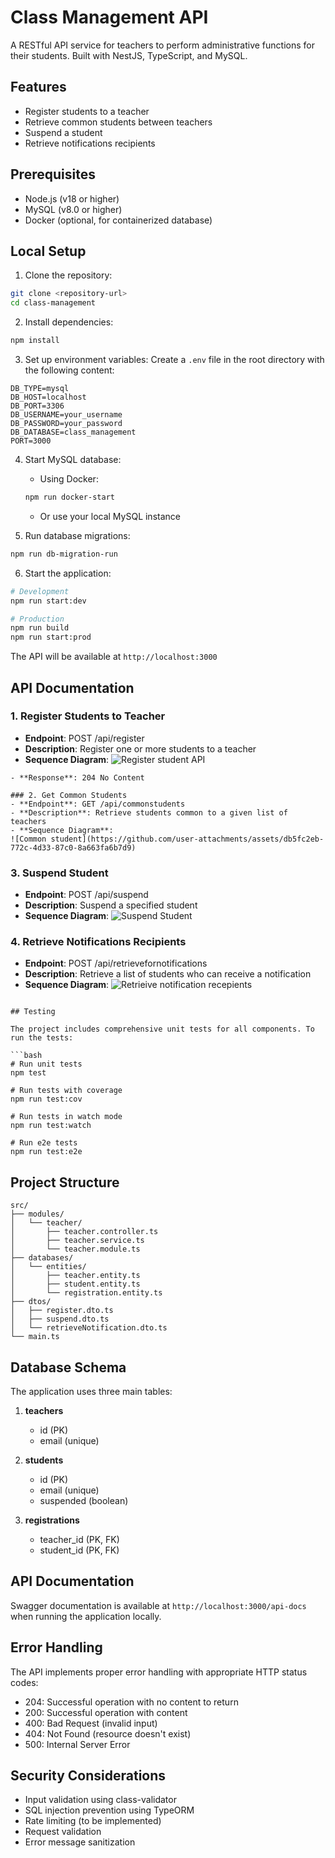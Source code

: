 # Class Management API

A RESTful API service for teachers to perform administrative functions for their students. Built with NestJS, TypeScript, and MySQL.

## Features

- Register students to a teacher
- Retrieve common students between teachers
- Suspend a student
- Retrieve notifications recipients

## Prerequisites

- Node.js (v18 or higher)
- MySQL (v8.0 or higher)
- Docker (optional, for containerized database)

## Local Setup

1. Clone the repository:
```bash
git clone <repository-url>
cd class-management
```

2. Install dependencies:
```bash
npm install
```

3. Set up environment variables:
Create a `.env` file in the root directory with the following content:
```env
DB_TYPE=mysql
DB_HOST=localhost
DB_PORT=3306
DB_USERNAME=your_username
DB_PASSWORD=your_password
DB_DATABASE=class_management
PORT=3000
```

4. Start MySQL database:
   - Using Docker:
   ```bash
   npm run docker-start
   ```
   - Or use your local MySQL instance

5. Run database migrations:
```bash
npm run db-migration-run
```

6. Start the application:
```bash
# Development
npm run start:dev

# Production
npm run build
npm run start:prod
```

The API will be available at `http://localhost:3000`

## API Documentation

### 1. Register Students to Teacher
- **Endpoint**: POST /api/register
- **Description**: Register one or more students to a teacher
- **Sequence Diagram**:
![Register student API](https://github.com/user-attachments/assets/9c663aad-cffe-45e5-886c-d617a508a1f7)

```
- **Response**: 204 No Content

### 2. Get Common Students
- **Endpoint**: GET /api/commonstudents
- **Description**: Retrieve students common to a given list of teachers
- **Sequence Diagram**:
![Common student](https://github.com/user-attachments/assets/db5fc2eb-772c-4d33-87c0-8a663fa6b7d9)

```

### 3. Suspend Student
- **Endpoint**: POST /api/suspend
- **Description**: Suspend a specified student
- **Sequence Diagram**:
![Suspend Student](https://github.com/user-attachments/assets/fcaeede0-ef81-40d2-a3fd-55870993804f)

### 4. Retrieve Notifications Recipients
- **Endpoint**: POST /api/retrievefornotifications
- **Description**: Retrieve a list of students who can receive a notification
- **Sequence Diagram**:
![Retrieive notification recepients](https://github.com/user-attachments/assets/140da7f9-2aef-4557-8151-2c403a6e9d1d)

```

## Testing

The project includes comprehensive unit tests for all components. To run the tests:

```bash
# Run unit tests
npm test

# Run tests with coverage
npm run test:cov

# Run tests in watch mode
npm run test:watch

# Run e2e tests
npm run test:e2e
```

## Project Structure

```
src/
├── modules/
│   └── teacher/
│       ├── teacher.controller.ts
│       ├── teacher.service.ts
│       └── teacher.module.ts
├── databases/
│   └── entities/
│       ├── teacher.entity.ts
│       ├── student.entity.ts
│       └── registration.entity.ts
├── dtos/
│   ├── register.dto.ts
│   ├── suspend.dto.ts
│   └── retrieveNotification.dto.ts
└── main.ts
```

## Database Schema

The application uses three main tables:

1. **teachers**
   - id (PK)
   - email (unique)

2. **students**
   - id (PK)
   - email (unique)
   - suspended (boolean)

3. **registrations**
   - teacher_id (PK, FK)
   - student_id (PK, FK)

## API Documentation

Swagger documentation is available at `http://localhost:3000/api-docs` when running the application locally.

## Error Handling

The API implements proper error handling with appropriate HTTP status codes:

- 204: Successful operation with no content to return
- 200: Successful operation with content
- 400: Bad Request (invalid input)
- 404: Not Found (resource doesn't exist)
- 500: Internal Server Error

## Security Considerations

- Input validation using class-validator
- SQL injection prevention using TypeORM
- Rate limiting (to be implemented)
- Request validation
- Error message sanitization

